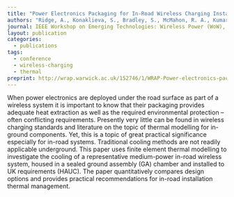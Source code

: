 ```yaml
---
title: "Power Electronics Packaging for In-Road Wireless Charging Installations"
authors: "Ridge, A., Konaklieva, S., Bradley, S., McMahon, R. A., Kumar, K.,"
journal: IEEE Workshop on Emerging Technologies: Wireless Power (WoW), San Diego, USA, 1-4 June 2021
layout: publication
categories: 
  - publications
tags:
  - conference
  - wireless-charging
  - thermal
preprint: http://wrap.warwick.ac.uk/152746/1/WRAP-Power-electronics-packaging-in-road-wireless-charging-2021.pdf
---
```


When power electronics are deployed under the road surface as part of a wireless system it is important to know that
their packaging provides adequate heat extraction as well as the required environmental protection – often conflicting
requirements. Presently very little can be found in wireless charging standards and literature on the topic of thermal
modelling for in-ground components. Yet, this is a topic of great practical significance especially for in-road systems. Traditional
cooling methods are not readily applicable underground. This paper uses finite element thermal modelling to investigate the
cooling of a representative medium-power in-road wireless system, housed in a sealed ground assembly (GA) chamber and
installed to UK requirements (HAUC). The paper quantitatively compares design options and provides practical recommendations
for in-road installation thermal management.